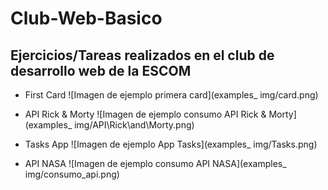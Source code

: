 # Club-Web-Basico
## Ejercicios/Tareas realizados en el club de desarrollo web de la ESCOM

- First Card
![Imagen de ejemplo primera card](examples_ img/card.png)

- API Rick & Morty
![Imagen de ejemplo consumo API Rick & Morty](examples_ img/API\Rick\and\Morty.png)

- Tasks App
![Imagen de ejemplo App Tasks](examples_ img/Tasks.png)

- API NASA
![Imagen de ejemplo consumo API NASA](examples_ img/consumo_api.png)
